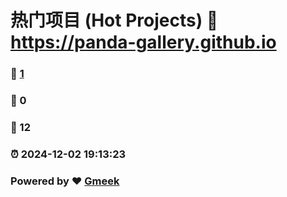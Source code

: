# 热门项目 (Hot Projects) :link: https://panda-gallery.github.io 
### :page_facing_up: [1](https://panda-gallery.github.io/tag.html) 
### :speech_balloon: 0 
### :hibiscus: 12 
### :alarm_clock: 2024-12-02 19:13:23 
### Powered by :heart: [Gmeek](https://github.com/Meekdai/Gmeek)
